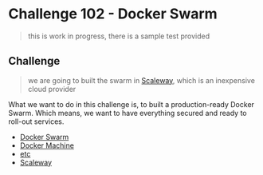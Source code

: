 # Challenge 102 - Docker Swarm

> this is work in progress, there is a sample test provided

## Challenge

> we are going to built the swarm in [Scaleway](https://www.scaleway.com), which is an inexpensive cloud provider 

What we want to do in this challenge is, to built a production-ready Docker Swarm. Which means, we want to have everything secured and ready to roll-out services.

* [Docker Swarm](https://www.docker.com/products/docker-swarm)
* [Docker Machine](https://github.com/scaleway/docker-machine-driver-scaleway)
* [etc](https://github.com/coreos/etcd)
* [Scaleway](https://www.scaleway.com)